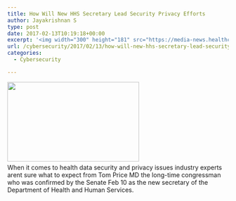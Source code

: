 ```yaml
---
title: How Will New HHS Secretary Lead Security Privacy Efforts
author: Jayakrishnan S
type: post
date: 2017-02-13T10:19:18+00:00
excerpt: '<img width="300" height="181" src="https://media-news.healthcareguys.com/wp-content/uploads/2017/02/How_Will_N_1486981159-300x181.jpg" class="attachment-medium size-medium wp-post-image" alt="" style="display: block; margin-bottom: 5px; clear:both;max-width: 100%;" srcset="https://media-news.healthcareguys.com/wp-content/uploads/2017/02/How_Will_N_1486981159-300x181.jpg 300w, https://media-news.healthcareguys.com/wp-content/uploads/2017/02/How_Will_N_1486981159-100x60.jpg 100w, https://media-news.healthcareguys.com/wp-content/uploads/2017/02/How_Will_N_1486981159.jpg 860w" sizes="(max-width: 300px) 100vw, 300px" />When it comes to health data security and privacy issues industry experts arent sure what to expect from Tom Price MD the long-time congressman who was confirmed by the Senate Feb 10 as the new secretary of the Department of Health and Human Services '
url: /cybersecurity/2017/02/13/how-will-new-hhs-secretary-lead-security-privacy-efforts/
categories:
  - Cybersecurity

---
```

<img width="300" height="181" src="https://media-news.healthcareguys.com/wp-content/uploads/2017/02/How_Will_N_1486981159-300x181.jpg" class="attachment-medium size-medium wp-post-image" alt="" style="display: block; margin-bottom: 5px; clear:both;max-width: 100%;" srcset="https://media-news.healthcareguys.com/wp-content/uploads/2017/02/How_Will_N_1486981159-300x181.jpg 300w, https://media-news.healthcareguys.com/wp-content/uploads/2017/02/How_Will_N_1486981159-100x60.jpg 100w, https://media-news.healthcareguys.com/wp-content/uploads/2017/02/How_Will_N_1486981159.jpg 860w" sizes="(max-width: 300px) 100vw, 300px" />When it comes to health data security and privacy issues industry experts arent sure what to expect from Tom Price MD the long-time congressman who was confirmed by the Senate Feb 10 as the new secretary of the Department of Health and Human Services.